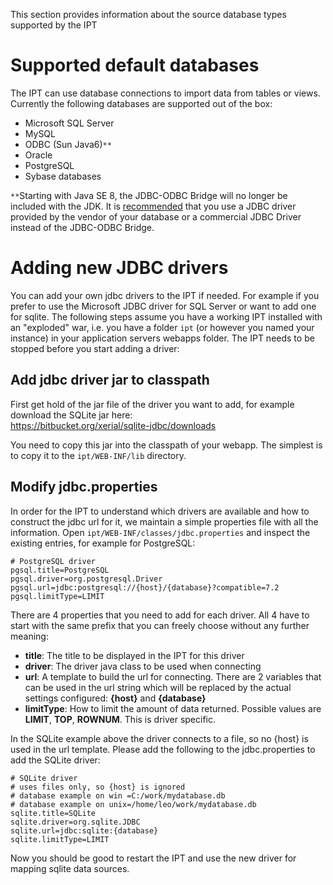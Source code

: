 

This section provides information about the source database types supported by the IPT

# Supported default databases
The IPT can use database connections to import data from tables or views. Currently the following databases are supported out of the box:
  * Microsoft SQL Server
  * MySQL
  * ODBC (Sun Java6)`**`
  * Oracle
  * PostgreSQL
  * Sybase databases

`**`Starting with Java SE 8, the JDBC-ODBC Bridge will no longer be included with the JDK. It is [recommended](https://blogs.oracle.com/Lance/entry/removal_of_the_jdbc_odbc) that you use a JDBC driver provided by the vendor of your database or a commercial JDBC Driver instead of the JDBC-ODBC Bridge.

# Adding new JDBC drivers
You can add your own jdbc drivers to the IPT if needed. For example if you prefer to use the Microsoft JDBC driver for SQL Server or want to add one for sqlite. The following steps assume you have a working IPT installed with an "exploded" war, i.e. you have a folder `ipt` (or however you named your instance) in your application servers webapps folder. The IPT needs to be stopped before you start adding a driver:

## Add jdbc driver jar to classpath
First get hold of the jar file of the driver you want to add, for example download the SQLite jar here:  
https://bitbucket.org/xerial/sqlite-jdbc/downloads

You need to copy this jar into the classpath of your webapp. The simplest is to copy it to the `ipt/WEB-INF/lib` directory.

## Modify jdbc.properties
In order for the IPT to understand which drivers are available and how to construct the jdbc url for it, we maintain a simple properties file with all the information. Open `ipt/WEB-INF/classes/jdbc.properties` and inspect the existing entries, for example for PostgreSQL:

```
# PostgreSQL driver
pgsql.title=PostgreSQL
pgsql.driver=org.postgresql.Driver
pgsql.url=jdbc:postgresql://{host}/{database}?compatible=7.2
pgsql.limitType=LIMIT
```

There are 4 properties that you need to add for each driver. All 4 have to start with the same prefix that you can freely choose without any further meaning:

  * **title**: The title to be displayed in the IPT for this driver
  * **driver**: The driver java class to be used when connecting
  * **url**: A template to build the url for connecting. There are 2 variables that can be used in the url string which will be replaced by the actual settings configured: **{host}** and **{database}**
  * **limitType**: How to limit the amount of data returned. Possible values are **LIMIT**, **TOP**, **ROWNUM**. This is driver specific. 

In the SQLite example above the driver connects to a file, so no {host} is used in the url template. Please add the following to the jdbc.properties to add the SQLite driver:

```
# SQLite driver
# uses files only, so {host} is ignored
# database example on win =C:/work/mydatabase.db
# database example on unix=/home/leo/work/mydatabase.db
sqlite.title=SQLite
sqlite.driver=org.sqlite.JDBC
sqlite.url=jdbc:sqlite:{database}
sqlite.limitType=LIMIT
```


Now you should be good to restart the IPT and use the new driver for mapping sqlite data sources.